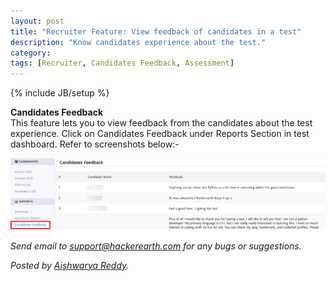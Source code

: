 ```yaml
---
layout: post
title: "Recruiter Feature: View feedback of candidates in a test"
description: "Know candidates experience about the test."
category:
tags: [Recruiter, Candidates Feedback, Assessment]
---
```

{% include JB/setup %}

**Candidates Feedback**
<br>This feature lets you to view feedback from the candidates about the test experience. Click on Candidates Feedback under Reports Section in test dashboard. Refer to screenshots below:-

<img src="/images/candidates-feedback.png" />

*Send email to support@hackerearth.com for any bugs or suggestions.*

*Posted by [Aishwarya Reddy](http://hck.re/areddy).*